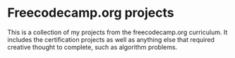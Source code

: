 # Freecodecamp.org projects
This is a collection of my projects from the freecodecamp.org curriculum. It includes the certification projects as well as anything else that required creative thought to complete, such as algorithm problems.